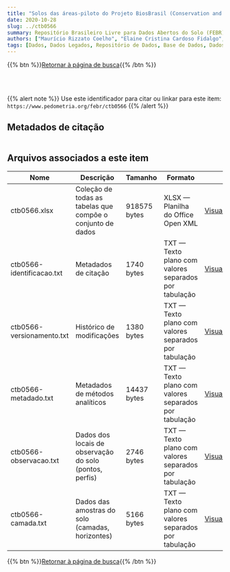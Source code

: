 ```yaml
---
title: "Solos das áreas-piloto do Projeto BiosBrasil (Conservation and Sustainable Management of Below-Ground Biodiversity: phase I), Município de Benjamin Constant, Estado do Amazonas"
date: 2020-10-28
slug: ../ctb0566
summary: Repositório Brasileiro Livre para Dados Abertos do Solo (FEBR) | A febre dos dados de solo no Brasil
authors: ["Maurício Rizzato Coelho", "Elaine Cristina Cardoso Fidalgo", "Fabiano de Oliveira Araújo", "Humberto Gonçalves dos Santos", "Maria de Lourdes Mendonça Santos", "Daniel Vidal Pérez", "Fátima Maria de Souza Moreira."]
tags: [Dados, Dados Legados, Repositório de Dados, Base de Dados, Dados Abertos]
---
```


<style>
div.alert > div {
    font-size: 0.8rem;
}
</style>

{{% btn %}}<a href="/febr/buscar/">Retornar à página de busca</a>{{% /btn %}}

<br>
<br>

{{% alert note %}}
Use este identificador para citar ou linkar para este item: `https://www.pedometria.org/febr/ctb0566`
{{% /alert %}}

## Metadados de citação

<table>
<!-- Fonte: https://gist.github.com/jfreels/6814721 -->
<script src="https://d3js.org/d3.v3.min.js" charset="utf-8"></script>
<script type='text/javascript' src='/febr/buscar/script.js'></script>
<script type='text/javascript'>
  d3.tsv('ctb0566-identificacao.txt',function (data) {
    var columns = ['campo', 'valor']
    tabulate(data, columns)
  })
</script>
</table>

## Arquivos associados a este item

<table style="width:100%">
  <thead>
    <tr>
      <th>Nome</th>
      <th>Descrição</th>
      <th>Tamanho</th>
      <th>Formato</th>
      <th></th>
    </tr>
  </thead>
  <tbody>
    <tr>
      <td>ctb0566.xlsx</td>
      <td>Coleção de todas as tabelas que compõe o conjunto de dados</td>
      <td>918575 bytes</td>
      <td>XLSX — Planilha do Office Open XML</td>
      <td><a href="https://cloud.utfpr.edu.br/index.php/s/Df6dhfzYJ1DDeso/download?path=%2Fctb0566&files=ctb0566.xlsx" class="btn btn-primary btn-block" role="button">Visualizar/Abrir</a></td>
    </tr>
    <tr>
      <td>ctb0566-identificacao.txt</td>
      <td>Metadados de citação</td>
      <td>1740 bytes</td>
      <td>TXT — Texto plano com valores separados por tabulação</td>
      <td><a href="https://cloud.utfpr.edu.br/index.php/s/Df6dhfzYJ1DDeso/download?path=%2Fctb0566&files=ctb0566-identificacao.txt" class="btn btn-primary btn-block" role="button">Visualizar/Abrir</a></td>
    </tr>
    <tr>
      <td>ctb0566-versionamento.txt</td>
      <td>Histórico de modificações</td>
      <td>1380 bytes</td>
      <td>TXT — Texto plano com valores separados por tabulação</td>
      <td><a href="https://cloud.utfpr.edu.br/index.php/s/Df6dhfzYJ1DDeso/download?path=%2Fctb0566&files=ctb0566-versionamento.txt" class="btn btn-primary btn-block" role="button">Visualizar/Abrir</a></td>
    </tr>
    <tr>
      <td>ctb0566-metadado.txt</td>
      <td>Metadados de métodos analíticos</td>
      <td>14437 bytes</td>
      <td>TXT — Texto plano com valores separados por tabulação</td>
      <td><a href="https://cloud.utfpr.edu.br/index.php/s/Df6dhfzYJ1DDeso/download?path=%2Fctb0566&files=ctb0566-metadado.txt" class="btn btn-primary btn-block" role="button">Visualizar/Abrir</a></td>
    </tr>
    <tr>
      <td>ctb0566-observacao.txt</td>
      <td>Dados dos locais de observação do solo (pontos, perfis)</td>
      <td>2746 bytes</td>
      <td>TXT — Texto plano com valores separados por tabulação</td>
      <td><a href="https://cloud.utfpr.edu.br/index.php/s/Df6dhfzYJ1DDeso/download?path=%2Fctb0566&files=ctb0566-observacao.txt" class="btn btn-primary btn-block" role="button">Visualizar/Abrir</a></td>
    </tr>
    <tr>
      <td>ctb0566-camada.txt</td>
      <td>Dados das amostras do solo (camadas, horizontes)</td>
      <td>5166 bytes</td>
      <td>TXT — Texto plano com valores separados por tabulação</td>
      <td><a href="https://cloud.utfpr.edu.br/index.php/s/Df6dhfzYJ1DDeso/download?path=%2Fctb0566&files=ctb0566-camada.txt" class="btn btn-primary btn-block" role="button">Visualizar/Abrir</a></td>
    </tr>
  </tbody>
</table>

{{% btn %}}<a href="/febr/buscar/">Retornar à página de busca</a>{{% /btn %}}
